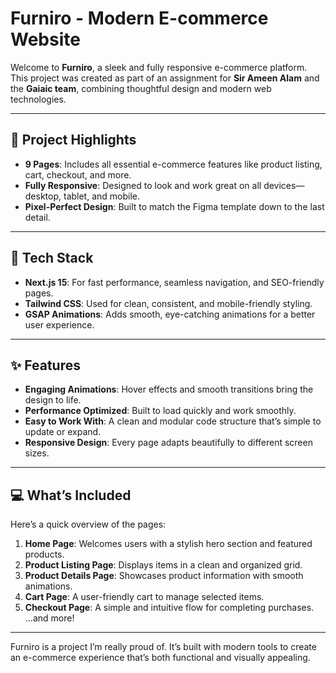 # Furniro - Modern E-commerce Website  

Welcome to **Furniro**, a sleek and fully responsive e-commerce platform. This project was created as part of an assignment for **Sir Ameen Alam** and the **Gaiaic team**, combining thoughtful design and modern web technologies.  

---

## 🌟 Project Highlights  
- **9 Pages**: Includes all essential e-commerce features like product listing, cart, checkout, and more.  
- **Fully Responsive**: Designed to look and work great on all devices—desktop, tablet, and mobile.  
- **Pixel-Perfect Design**: Built to match the Figma template down to the last detail.  

---

## 🚀 Tech Stack  
- **Next.js 15**: For fast performance, seamless navigation, and SEO-friendly pages.  
- **Tailwind CSS**: Used for clean, consistent, and mobile-friendly styling.  
- **GSAP Animations**: Adds smooth, eye-catching animations for a better user experience.  

---

## ✨ Features  
- **Engaging Animations**: Hover effects and smooth transitions bring the design to life.  
- **Performance Optimized**: Built to load quickly and work smoothly.  
- **Easy to Work With**: A clean and modular code structure that’s simple to update or expand.  
- **Responsive Design**: Every page adapts beautifully to different screen sizes.  

---

## 💻 What’s Included  
Here’s a quick overview of the pages:  
1. **Home Page**: Welcomes users with a stylish hero section and featured products.  
2. **Product Listing Page**: Displays items in a clean and organized grid.  
3. **Product Details Page**: Showcases product information with smooth animations.  
4. **Cart Page**: A user-friendly cart to manage selected items.  
5. **Checkout Page**: A simple and intuitive flow for completing purchases.  
...and more!  

---

Furniro is a project I’m really proud of. It’s built with modern tools to create an e-commerce experience that’s both functional and visually appealing.  
